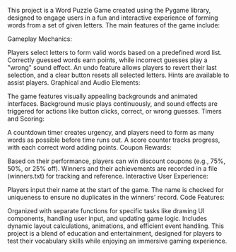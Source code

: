 This project is a Word Puzzle Game created using the Pygame library, designed to engage users in a fun and interactive experience of forming words from a set of given letters. The main features of the game include:

Gameplay Mechanics:

Players select letters to form valid words based on a predefined word list.
Correctly guessed words earn points, while incorrect guesses play a "wrong" sound effect.
An undo feature allows players to revert their last selection, and a clear button resets all selected letters.
Hints are available to assist players.
Graphical and Audio Elements:

The game features visually appealing backgrounds and animated interfaces.
Background music plays continuously, and sound effects are triggered for actions like button clicks, correct, or wrong guesses.
Timers and Scoring:

A countdown timer creates urgency, and players need to form as many words as possible before time runs out.
A score counter tracks progress, with each correct word adding points.
Coupon Rewards:

Based on their performance, players can win discount coupons (e.g., 75%, 50%, or 25% off).
Winners and their achievements are recorded in a file (winners.txt) for tracking and reference.
Interactive User Experience:

Players input their name at the start of the game.
The name is checked for uniqueness to ensure no duplicates in the winners' record.
Code Features:

Organized with separate functions for specific tasks like drawing UI components, handling user input, and updating game logic.
Includes dynamic layout calculations, animations, and efficient event handling.
This project is a blend of education and entertainment, designed for players to test their vocabulary skills while enjoying an immersive gaming experience.
